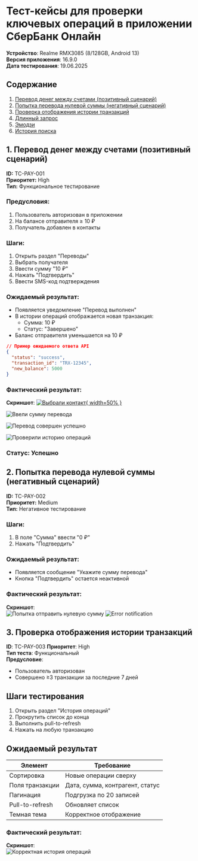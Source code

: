 # Тест-кейсы для проверки ключевых операций в приложении СберБанк Онлайн

**Устройство**: Realme RMX3085 (8/128GB, Android 13)  
**Версия приложения**: 16.9.0  
**Дата тестирования**: 19.06.2025

## Содержание
1. [Перевод денег между счетами (позитивный сценарий)](#перевод_контакту_в_сбербанк)
2. [Попытка перевода нулевой суммы (негативный сценарий)](#перевод_нулевой_суммы)
3. [Проверка отображения истории транзакций](#история)
4. [Длинный запрос](#длинный-запрос)
5. [Эмодзи](#эмодзи)
7. [История поиска](#история-поиска)

## 1. Перевод денег между счетами (позитивный сценарий)
**ID:** TC-PAY-001  
**Приоритет:** High  
**Тип:** Функциональное тестирование

### Предусловия:
1. Пользователь авторизован в приложении
2. На балансе отправителя ≥ 10 ₽
3. Получатель добавлен в контакты

### Шаги:
1. Открыть раздел "Переводы"
2. Выбрать получателя
3. Ввести сумму "10 ₽"
4. Нажать "Подтвердить"
5. Ввести SMS-код подтверждения

### Ожидаемый результат:
- Появляется уведомление "Перевод выполнен"
- В истории операций отображается новая транзакция:
  - Сумма: 10 ₽
  - Статус: "Завершено"
- Баланс отправителя уменьшается на 10 ₽

```json
// Пример ожидаемого ответа API
{
  "status": "success",
  "transaction_id": "TRX-12345",
  "new_balance": 5000
}
```
### Фактический результат: 


**Скриншот**: 
[![Выбрали контакт](/screenshots/find_contact.png){ width=50% }](/screenshots/find_contact.png)

![Ввели сумму перевода](/screenshots/enter_amount.png)

![Перевод совершен успешно](/screenshots/money_transfer.png)

![Проверили историю операций](/screenshots/history_of_money_transfers.png)

### Статус: Успешно 


## 2. Попытка перевода нулевой суммы (негативный сценарий)
**ID:** TC-PAY-002  
**Приоритет:** Medium  
**Тип:** Негативное тестирование

### Шаги:
1. В поле "Сумма" ввести "0 ₽"
2. Нажать "Подтвердить"

### Ожидаемый результат:
- Появляется сообщение "Укажите сумму перевода"
- Кнопка "Подтвердить" остается неактивной

### Фактический результат: 

**Скриншот**:  
![Попытка отправить нулевую сумму](/screenshots/send_zero.png)
![Error notification](/screenshots/fail_send_zero.png)


## 3. Проверка отображения истории транзакций

**ID**: TC-PAY-003 
**Приоритет**: High  
**Тип теста**: Функциональный  
**Предусловие**: 
- Пользователь авторизован
- Совершено ≥3 транзакции за последние 7 дней

## Шаги тестирования
1. Открыть раздел "История операций"
2. Прокрутить список до конца
3. Выполнить pull-to-refresh
4. Нажать на любую транзакцию

## Ожидаемый результат
| Элемент               | Требование                      |
|-----------------------|---------------------------------|
| Сортировка            | Новые операции сверху           |
| Поля транзакции       | Дата, сумма, контрагент, статус |
| Пагинация             | Подгрузка по 20 записей         |
| Pull-to-refresh       | Обновляет список                |
| Темная тема           | Корректное отображение          |

### Фактический результат: 

**Скриншот**:  
![Корректная история операций](/screenshots/history.png)
